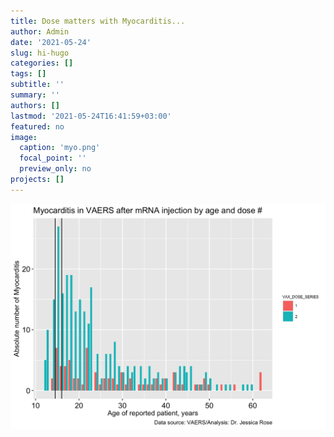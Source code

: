 ```yaml
---
title: Dose matters with Myocarditis...
author: Admin
date: '2021-05-24'
slug: hi-hugo
categories: []
tags: []
subtitle: ''
summary: ''
authors: []
lastmod: '2021-05-24T16:41:59+03:00'
featured: no
image:
  caption: 'myo.png'
  focal_point: ''
  preview_only: no
projects: []
---
```







<img src="Figs/unnamed-chunk-5-1.png" width="672" />

